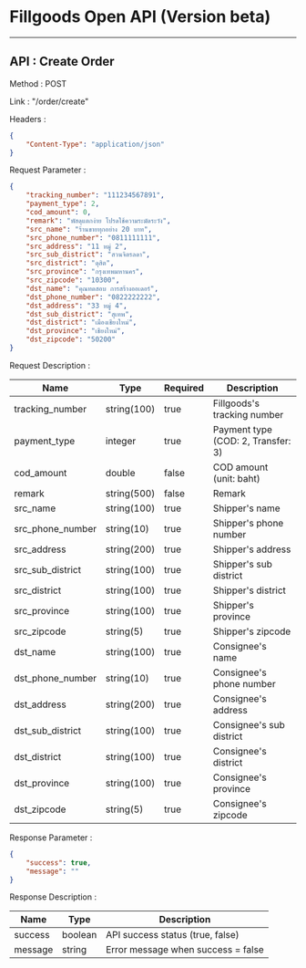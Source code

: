 # Fillgoods Open API (Version beta)
***

## API : Create Order
Method : POST

Link : "/order/create"

Headers : 
```json
{
    "Content-Type": "application/json"
}
```

Request Parameter :
```json
{
    "tracking_number": "111234567891",
    "payment_type": 2,
    "cod_amount": 0,
    "remark": "พัสดุแตกง่าย โปรดใช้ความระมัดระวัง",
    "src_name": "ร้านขายทุกอย่าง 20 บาท",
    "src_phone_number": "0811111111",
    "src_address": "11 หมู่ 2",
    "src_sub_district": "สวนจิตรลดา",
    "src_district": "ดุสิต",
    "src_province": "กรุงเทพมหานคร",
    "src_zipcode": "10300",
    "dst_name": "คุณทดสอบ การสร้างออเดอร์",
    "dst_phone_number": "0822222222",
    "dst_address": "33 หมู่ 4",
    "dst_sub_district": "สุเทพ",
    "dst_district": "เมืองเชียงใหม่",
    "dst_province": "เชียงใหม่",
    "dst_zipcode": "50200"
}
```

Request Description :

| Name  | Type | Required | Description |
|---|---|---|---|
| tracking_number  | string(100)  | true | Fillgoods's tracking number |
| payment_type  | integer  | true | Payment type (COD: 2, Transfer: 3)|
| cod_amount  | double  | false | COD amount (unit: baht) |
| remark  | string(500)  | false | Remark |
| src_name  | string(100)  | true | Shipper's name |
| src_phone_number | string(10)  | true | Shipper's phone number |
| src_address | string(200)  | true | Shipper's address |
| src_sub_district | string(100)  | true | Shipper's sub district |
| src_district  | string(100)  | true | Shipper's district |
| src_province  | string(100)  | true | Shipper's province|
| src_zipcode  | string(5)  | true | Shipper's zipcode |
| dst_name  | string(100)  | true | Consignee's name |
| dst_phone_number | string(10)  | true | Consignee's phone number |
| dst_address | string(200)  | true | Consignee's address |
| dst_sub_district | string(100)  | true | Consignee's sub district |
| dst_district  | string(100)  | true | Consignee's district |
| dst_province  | string(100)  | true | Consignee's province |
| dst_zipcode  | string(5)  | true | Consignee's zipcode |


Response Parameter :
```json
{
    "success": true,
    "message": ""
}
```

Response Description :

| Name | Type | Description |
|---|---|---|
| success  | boolean  |  API success status (true, false)  |
| message  | string   | Error message when success = false ||
